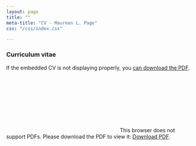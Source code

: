 ```yaml
---
layout: page
title: ""
meta-title: "CV - Maureen L. Page"
css: "/css/index.css"

---
```


### Curriculum vitae 

If the embedded CV is not displaying properly, you [can download the PDF](/pdfs/MaureenPage_CV_Fall2019.pdf). 

<object data="/pdfs/Mola_CV.pdf" type="application/pdf" width="800px" height="800px">
    <embed src="/pdfs/Mola_CV.pdf">
        This browser does not support PDFs. Please download the PDF to view it: <a href="/pdfs/Mola_CV.pdf">Download PDF</a>.</p>
    </embed>
</object>